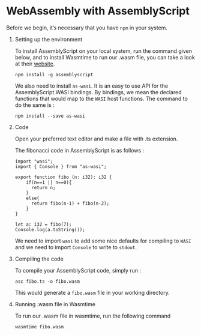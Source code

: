# WebAssembly with AssemblyScript

Before we begin, it’s necessary that you have `npm` in your system.

1. Setting up the environment
    
    To install AssemblyScript on your local system, run the command given below, and to install Wasmtime to run our .wasm file, you can take a look at their [website](https://wasmtime.dev/).
    
    ```
    npm install -g assemblyscript
    ```
    
    We also need to install `as-wasi`. It is an easy to use API for the AssemblyScript WASI bindings. By bindings, we mean the declared functions that would map to the `WASI` host functions. The command to do the same is :
    
    ```
    npm install --save as-wasi
    ```
    
2. Code
    
    Open your preferred text editor and make a file with .ts extension. 
    
    The fibonacci code in AssemblyScript is as follows :
    
     
    
    ```
    import "wasi";
    import { Console } from "as-wasi";
    
    export function fibo (n: i32): i32 {
        if(n==1 || n==0){
          return n;
        }
        else{
          return fibo(n-1) + fibo(n-2);
        }
    }
    
    let a: i32 = fibo(7);
    Console.log(a.toString());
    ```
    
    We need to import `wasi` to add some nice defaults for compiling to `WASI` and we need to import `Console` to write to `stdout`.
    
3. Compiling the code
    
    To compile your AssemblyScript code, simply run :
    
    ```
    asc fibo.ts -o fibo.wasm
    ```
    
    This would generate a `fibo.wasm` file in your working directory.
    

4. Running .wasm file in Wasmtime
    
    To run our .wasm file in wasmtime, run the following command
    
    ```
    wasmtime fibo.wasm
    ```